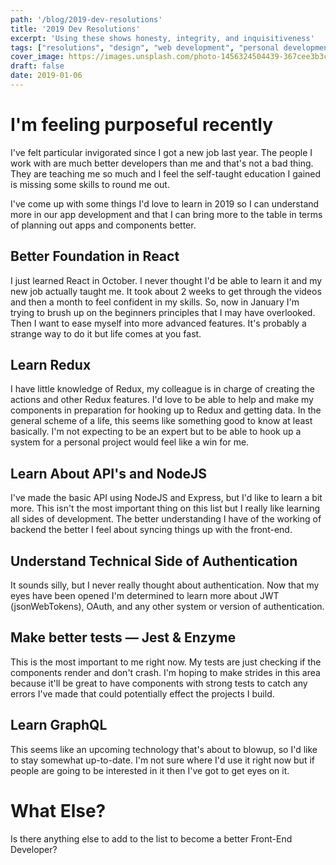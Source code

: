 ```yaml
---
path: '/blog/2019-dev-resolutions'
title: '2019 Dev Resolutions'
excerpt: 'Using these shows honesty, integrity, and inquisitiveness'
tags: ["resolutions", "design", "web development", "personal development", "professional development"]
cover_image: https://images.unsplash.com/photo-1456324504439-367cee3b3c32?ixlib=rb-1.2.1&ixid=eyJhcHBfaWQiOjEyMDd9&auto=format&fit=crop&w=2100&q=80
draft: false
date: 2019-01-06
---
```


# I'm feeling purposeful recently

I've felt particular invigorated since I got a new job last year. The people I work with are much better developers than me and that's not a bad thing. They are teaching me so much and I feel the self-taught education I gained is missing some skills to round me out.

I've come up with some things I'd love to learn in 2019 so I can understand more in our app development and that I can bring more to the table in terms of planning out apps and components better.

## Better Foundation in React

I just learned React in October. I never thought I'd be able to learn it and my new job actually taught me. It took about 2 weeks to get through the videos and then a month to feel confident in my skills. So, now in January I'm trying to brush up on the beginners principles that I may have overlooked. Then I want to ease myself into more advanced features. It's probably a strange way to do it but life comes at you fast.

## Learn Redux

I have little knowledge of Redux, my colleague is in charge of creating the actions and other Redux features. I'd love to be able to help and make my components in preparation for hooking up to Redux and getting data. In the general scheme of a life, this seems like something good to know at least basically. I'm not expecting to be an expert but to be able to hook up a system for a personal project would feel like a win for me.

## Learn About API's and NodeJS

I've made the basic API using NodeJS and Express, but I'd like to learn a bit more. This isn't the most important thing on this list but I really like learning all sides of development. The better understanding I have of the working of backend the better I feel about syncing things up with the front-end.

## Understand Technical Side of Authentication

It sounds silly, but I never really thought about authentication. Now that my eyes have been opened I'm determined to learn more about JWT (jsonWebTokens), OAuth, and any other system or version of authentication.

## Make better tests — Jest & Enzyme

This is the most important to me right now. My tests are just checking if the components render and don't crash. I'm hoping to make strides in this area because it'll be great to have components with strong tests to catch any errors I've made that could potentially effect the projects I build.

## Learn GraphQL

This seems like an upcoming technology that's about to blowup, so I'd like to stay somewhat up-to-date. I'm not sure where I'd use it right now but if people are going to be interested in it then I've got to get eyes on it.

# What Else?

Is there anything else to add to the list to become a better Front-End Developer?